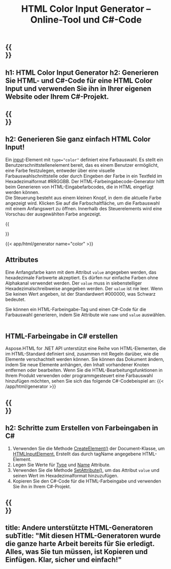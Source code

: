 ﻿---
translation: true
title: HTML Color Input Generator – Online-Tool und C#-Code
template: /templates/_template-generators-child.md
description: Generieren Sie eine HTML Color Input, sehen Sie sich das Ergebnis in der Vorschau an und kopieren Sie HTML- und C#-Code auf Ihre Website
url: /net/generators/color/
platformtag: net
generator: HTML Color Input Generator
tag: color
element: HTML Color Input
---

{{<section banner>}}
---
h1: HTML Color Input Generator
h2: Generieren Sie HTML- und C#-Code für eine HTML Color Input und verwenden Sie ihn in Ihrer eigenen Website oder Ihrem C#-Projekt.
---

{{<section overview>}}
---
h2: Generieren Sie ganz einfach HTML Color Input!
---

Ein [input](https://html.spec.whatwg.org/multipage/input.html#the-input-element)-Element mit `type="color"` definiert eine Farbauswahl. Es stellt ein Benutzerschnittstellenelement bereit, das es einem Benutzer ermöglicht, eine Farbe festzulegen, entweder über eine visuelle Farbauswahlschnittstelle oder durch Eingeben der Farbe in ein Textfeld im Hexadezimalformat #RRGGBB. Der HTML-Farbeingabecode-Generator hilft beim Generieren von HTML-Eingabefarbcodes, die in HTML eingefügt werden können.<br>
Die Steuerung besteht aus einem kleinen Knopf, in dem die aktuelle Farbe angezeigt wird. Klicken Sie auf die Farbschaltfläche, um die Farbauswahl mit einem Anfangswert zu öffnen. Innerhalb des Steuerelements wird eine Vorschau der ausgewählten Farbe angezeigt.

{{<section plugin>}}

{{< app/html/generator name="color" >}}
<br>
<h2> Attributes </h2>

Eine Anfangsfarbe kann mit dem Attribut `value` angegeben werden, das hexadezimale Farbwerte akzeptiert. Es dürfen nur einfache Farben ohne Alphakanal verwendet werden. Der `value` muss in siebenstelliger Hexadezimalschreibweise angegeben werden. Der `value` ist nie leer. Wenn Sie keinen Wert angeben, ist der Standardwert #000000, was Schwarz bedeutet.

Sie können ein HTML-Farbeingabe-Tag und einen C#-Code für die Farbauswahl generieren, indem Sie Attribute wie `name` und `value` auswählen. <br><br>

<h2> HTML-Farbeingabe in C# erstellen</h2>

Aspose.HTML for .NET API unterstützt eine Reihe von HTML-Elementen, die im HTML-Standard definiert sind, zusammen mit Regeln darüber, wie die Elemente verschachtelt werden können. Sie können das Dokument ändern, indem Sie neue Elemente anhängen, den Inhalt vorhandener Knoten entfernen oder bearbeiten. Wenn Sie die HTML-Bearbeitungsfunktionen in Ihrem Produkt verwenden oder programmgesteuert eine Farbauswahl hinzufügen möchten, sehen Sie sich das folgende C#-Codebeispiel an:
{{< /app/html/generator >}}

{{<section steps>}}
---
h2: Schritte zum Erstellen von Farbeingaben in C#
---
1. Verwenden Sie die Methode [CreateElement()](https://reference.aspose.com/html/net/aspose.html.dom/document/createelement/) der Document-Klasse, um [HTMLInputElement.](https://reference.aspose.com/html/net/aspose.html/htmlinputelement/) Erstellt das durch tagName angegebene HTML-Element.
1. Legen Sie Werte für [Type](https://reference.aspose.com/html/net/aspose.html/htmlinputelement/type/) und [Name](https://reference.aspose.com/html/net/aspose.html/htmlinputelement/name/) Attribute.
1. Verwenden Sie die Methode [SetAttribute()](https://reference.aspose.com/html/net/aspose.html.dom/element/setattribute/), um das Attribut `value` und seinen Wert im Hexadezimalformat hinzuzufügen.
1. Kopieren Sie den C#-Code für die HTML-Farbeingabe und verwenden Sie ihn in Ihrem C#-Projekt.

{{<section other-generators>}}
---
title: Andere unterstützte HTML-Generatoren
subTitle: "Mit diesen HTML-Generatoren wurde die ganze harte Arbeit bereits für Sie erledigt. Alles, was Sie tun müssen, ist Kopieren und Einfügen. Klar, sicher und einfach!"
---